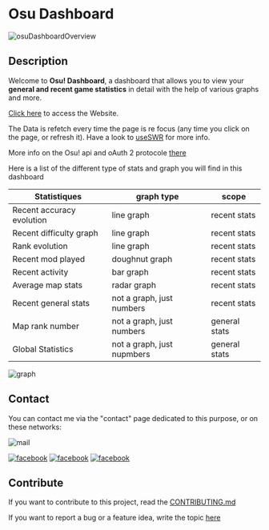 # Osu Dashboard

![osuDashboardOverview](https://user-images.githubusercontent.com/72984755/119835394-169a1000-bf01-11eb-937a-acabe6baa3d1.gif)

## Description

Welcome to **Osu! Dashboard**, a dashboard that allows you to view your **general and recent game statistics** in detail with the help of various graphs and more.

[Click here](https://osu-dashboard.vercel.app) to access the Website.

The Data is refetch every time the page is re focus (any time you click on the page, or refresh it). Have a look to [useSWR](https://swr.vercel.app/) for more info.

More info on the Osu! api and oAuth 2 protocole [there](https://osu.ppy.sh/wiki/en/osu!api)

Here is a list of the different type of stats and graph you will find in this dashboard

| Statistiques              | graph type                 | scope         |
| ------------------------- | -------------------------- | ------------- |
| Recent accuracy evolution | line graph                 | recent stats  |
| Recent difficulty graph   | line graph                 | recent stats  |
| Rank evolution            | line graph                 | recent stats  |
| Recent mod played         | doughnut graph             | recent stats  |
| Recent activity           | bar graph                  | recent stats  |
| Average map stats         | radar graph                | recent stats  |
| Recent general stats      | not a graph, just numbers  | recent stats  |
| Map rank number           | not a graph, just numbers  | general stats |
| Global Statistics         | not a graph, just nupmbers | general stats |

![graph](https://user-images.githubusercontent.com/72984755/119835376-126df280-bf01-11eb-86aa-2308e20aaa13.gif)

## Contact

You can contact me via the "contact" page dedicated to this purpose, or on these networks:

![mail](https://user-images.githubusercontent.com/72984755/119835405-18fc6a00-bf01-11eb-9275-8623067d737d.gif)

[![facebook](https://raw.githubusercontent.com/paulrobertlloyd/socialmediaicons/main/facebook-32x32.png)](https://www.facebook.com/romain.bat17/) [![facebook](https://raw.githubusercontent.com/paulrobertlloyd/socialmediaicons/main/linkedin-32x32.png)](https://www.linkedin.com/in/romain-guarinoni-535445189/) [![facebook](https://raw.githubusercontent.com/paulrobertlloyd/socialmediaicons/main/instagram-32x32.png)](https://www.instagram.com/romain.guar91/)

## Contribute

If you want to contribute to this project, read the [CONTRIBUTING.md](https://github.com/RomainGuarinoni/Osu-dashboard/blob/main/CONTRIBUTING.md)

If you want to report a bug or a feature idea, write the topic [here](https://github.com/RomainGuarinoni/Osu-dashboard/issues/new/choose)
